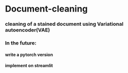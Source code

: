 # Document-cleaning
### cleaning of a stained document using Variational autoencoder(VAE)

### In the future:
#### write a pytorch version
#### implement on streamlit
